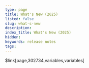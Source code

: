 ```yaml
---
type: page
title: What's New (2025)
listed: false
slug: what-s-new
description: 
index_title: What's New (2025)
hidden: 
keywords: release notes
tags: 
---
```


$link[page,302734,variables,variables]